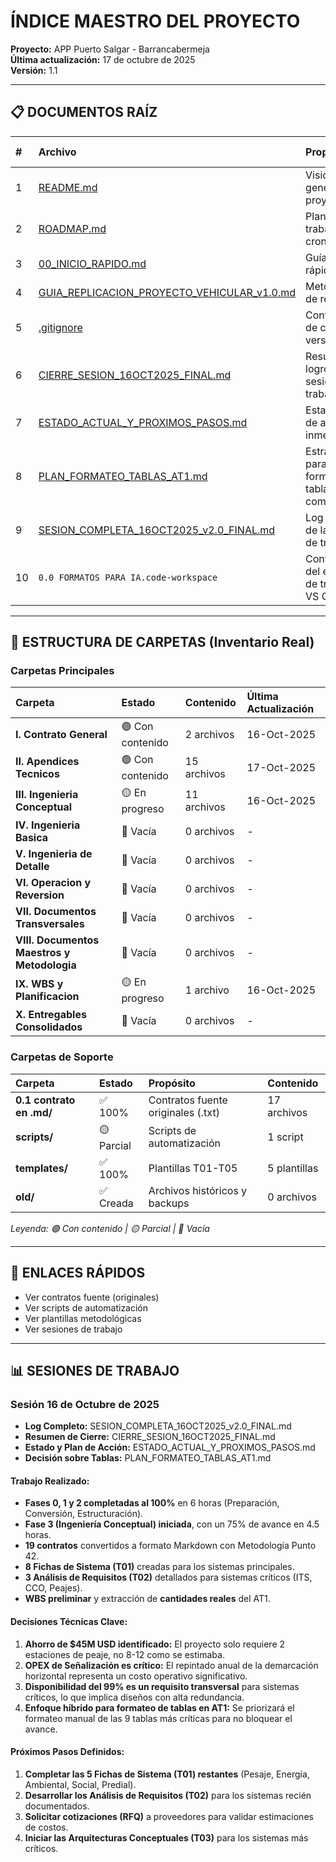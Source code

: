 # ÍNDICE MAESTRO DEL PROYECTO
**Proyecto:** APP Puerto Salgar - Barrancabermeja  
**Última actualización:** 17 de octubre de 2025  
**Versión:** 1.1

---

## 📋 DOCUMENTOS RAÍZ

| # | Archivo | Propósito | Última Modificación |
|:--|:--------|:----------|:-------------------|
| 1 | [README.md](README.md) | Visión general del proyecto | 17-Oct-2025 |
| 2 | [ROADMAP.md](ROADMAP.md) | Plan de trabajo y cronograma | 17-Oct-2025 |
| 3 | [00_INICIO_RAPIDO.md](00_INICIO_RAPIDO.md) | Guía de inicio rápido | 16-Oct-2025 |
| 4 | [GUIA_REPLICACION_PROYECTO_VEHICULAR_v1.0.md](GUIA_REPLICACION_PROYECTO_VEHICULAR_v1.0.md) | Metodología de replicación | 16-Oct-2025 |
| 5 | [.gitignore](.gitignore) | Configuración de control de versiones | 16-Oct-2025 |
| 6 | [CIERRE_SESION_16OCT2025_FINAL.md](CIERRE_SESION_16OCT2025_FINAL.md) | Resumen de logros de la sesión de trabajo | 16-Oct-2025 |
| 7 | [ESTADO_ACTUAL_Y_PROXIMOS_PASOS.md](ESTADO_ACTUAL_Y_PROXIMOS_PASOS.md) | Estado y plan de acción inmediato | 16-Oct-2025 |
| 8 | [PLAN_FORMATEO_TABLAS_AT1.md](PLAN_FORMATEO_TABLAS_AT1.md) | Estrategia para formatear tablas complejas | 17-Oct-2025 |
| 9 | [SESION_COMPLETA_16OCT2025_v2.0_FINAL.md](SESION_COMPLETA_16OCT2025_v2.0_FINAL.md) | Log detallado de la sesión de trabajo | 16-Oct-2025 |
| 10| `0.0 FORMATOS PARA IA.code-workspace` | Configuración del espacio de trabajo de VS Code | 16-Oct-2025 |

---

## 📁 ESTRUCTURA DE CARPETAS (Inventario Real)

### Carpetas Principales
| Carpeta | Estado | Contenido | Última Actualización |
|:--------|:-------|:----------|:---------------------|
| **I. Contrato General** | 🟢 Con contenido | 2 archivos | 16-Oct-2025 |
| **II. Apendices Tecnicos** | 🟢 Con contenido | 15 archivos | 17-Oct-2025 |
| **III. Ingenieria Conceptual** | 🟡 En progreso | 11 archivos | 16-Oct-2025 |
| **IV. Ingenieria Basica** | 🔴 Vacía | 0 archivos | - |
| **V. Ingenieria de Detalle** | 🔴 Vacía | 0 archivos | - |
| **VI. Operacion y Reversion** | 🔴 Vacía | 0 archivos | - |
| **VII. Documentos Transversales** | 🔴 Vacía | 0 archivos | - |
| **VIII. Documentos Maestros y Metodologia**| 🔴 Vacía | 0 archivos | - |
| **IX. WBS y Planificacion** | 🟡 En progreso | 1 archivo | 16-Oct-2025 |
| **X. Entregables Consolidados** | 🔴 Vacía | 0 archivos | - |

### Carpetas de Soporte
| Carpeta | Estado | Propósito | Contenido |
|:--------|:-------|:----------|:----------|
| **0.1 contrato en .md/** | ✅ 100% | Contratos fuente originales (.txt) | 17 archivos |
| **scripts/** | 🟡 Parcial | Scripts de automatización | 1 script |
| **templates/** | ✅ 100% | Plantillas T01-T05 | 5 plantillas |
| **old/** | ✅ Creada | Archivos históricos y backups | 0 archivos |

*Leyenda: 🟢 Con contenido | 🟡 Parcial | 🔴 Vacía*

---

## 🔗 ENLACES RÁPIDOS

- Ver contratos fuente (originales)
- Ver scripts de automatización
- Ver plantillas metodológicas
- Ver sesiones de trabajo

---

## 📊 SESIONES DE TRABAJO

### Sesión 16 de Octubre de 2025
- **Log Completo:** SESION_COMPLETA_16OCT2025_v2.0_FINAL.md
- **Resumen de Cierre:** CIERRE_SESION_16OCT2025_FINAL.md
- **Estado y Plan de Acción:** ESTADO_ACTUAL_Y_PROXIMOS_PASOS.md
- **Decisión sobre Tablas:** PLAN_FORMATEO_TABLAS_AT1.md

#### Trabajo Realizado:
- **Fases 0, 1 y 2 completadas al 100%** en 6 horas (Preparación, Conversión, Estructuración).
- **Fase 3 (Ingeniería Conceptual) iniciada**, con un 75% de avance en 4.5 horas.
- **19 contratos** convertidos a formato Markdown con Metodología Punto 42.
- **8 Fichas de Sistema (T01)** creadas para los sistemas principales.
- **3 Análisis de Requisitos (T02)** detallados para sistemas críticos (ITS, CCO, Peajes).
- **WBS preliminar** y extracción de **cantidades reales** del AT1.

#### Decisiones Técnicas Clave:
1.  **Ahorro de $45M USD identificado:** El proyecto solo requiere 2 estaciones de peaje, no 8-12 como se estimaba.
2.  **OPEX de Señalización es crítico:** El repintado anual de la demarcación horizontal representa un costo operativo significativo.
3.  **Disponibilidad del 99% es un requisito transversal** para sistemas críticos, lo que implica diseños con alta redundancia.
4.  **Enfoque híbrido para formateo de tablas en AT1:** Se priorizará el formateo manual de las 9 tablas más críticas para no bloquear el avance.

#### Próximos Pasos Definidos:
1.  **Completar las 5 Fichas de Sistema (T01) restantes** (Pesaje, Energía, Ambiental, Social, Predial).
2.  **Desarrollar los Análisis de Requisitos (T02)** para los sistemas recién documentados.
3.  **Solicitar cotizaciones (RFQ)** a proveedores para validar estimaciones de costos.
4.  **Iniciar las Arquitecturas Conceptuales (T03)** para los sistemas más críticos.